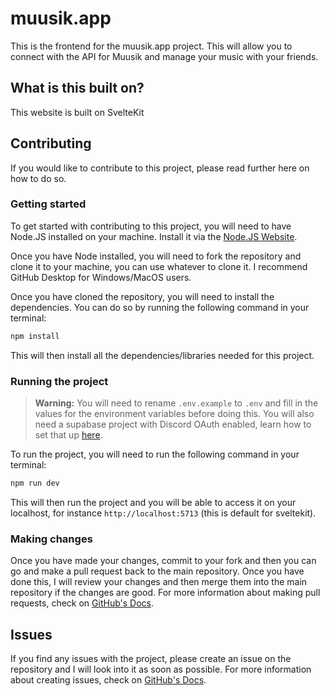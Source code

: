 # muusik.app

This is the frontend for the muusik.app project. This will allow you to connect with the API for Muusik and manage your music with your friends.

## What is this built on?

This website is built on SvelteKit

## Contributing

If you would like to contribute to this project, please read further here on how to do so.

### Getting started

To get started with contributing to this project, you will need to have Node.JS installed on your machine. Install it via the [Node.JS Website](https://nodejs.org).

Once you have Node installed, you will need to fork the repository and clone it to your machine, you can use whatever to clone it. I recommend GitHub Desktop for Windows/MacOS users.

Once you have cloned the repository, you will need to install the dependencies. You can do so by running the following command in your terminal:

```bash
npm install
```

This will then install all the dependencies/libraries needed for this project.

### Running the project

> **Warning:** You will need to rename `.env.example` to `.env` and fill in the values for the environment variables before doing this. You will also need a supabase project with Discord OAuth enabled, learn how to set that up [here](https://supabase.com/docs/guides/auth/social-login/auth-discord).

To run the project, you will need to run the following command in your terminal:

```bash
npm run dev
```

This will then run the project and you will be able to access it on your localhost, for instance `http://localhost:5713` (this is default for sveltekit).

### Making changes

Once you have made your changes, commit to your fork and then you can go and make a pull request back to the main repository. Once you have done this, I will review your changes and then merge them into the main repository if the changes are good. For more information about making pull requests, check on [GitHub's Docs](https://docs.github.com/en/pull-requests/collaborating-with-pull-requests/proposing-changes-to-your-work-with-pull-requests/about-pull-requests).

## Issues

If you find any issues with the project, please create an issue on the repository and I will look into it as soon as possible. For more information about creating issues, check on [GitHub's Docs](https://docs.github.com/en/issues/tracking-your-work-with-issues/creating-issues).
